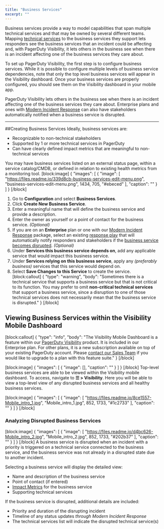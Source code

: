 ```yaml
---
title: "Business Services"
excerpt: ""
---
```

Business services provide a way to model capabilities that span multiple technical services and that may be owned by several different teams. Mapping [technical services](https://support.pagerduty.com/docs/services-and-integrations#section-configuring-services-and-integrations) to the business services they support lets responders see the business services that an incident could be affecting and, with PagerDuty Visibility, it lets others in the business see when there is an incident affecting one of the business services they care about.

To set up PagerDuty Visibility, the first step is to configure business services. While it is possible to configure multiple levels of business service dependencies, note that only the top level business services will appear in the Visibility dashboard. Once your business services are properly configured, you should see them on the Visibility dashboard in your mobile app.

PagerDuty Visibility lets others in the business see when there is an incident affecting one of the business services they care about. Enterprise plans and ones with [Modern Incident Response](https://support.pagerduty.com/docs/pagerduty-modern-incident-response) can also have stakeholders automatically notified when a business service is disrupted.


---

##Creating Business Services
Ideally, business services are:
* Recognizable to non-technical stakeholders
* Supported by 1 or more technical services in PagerDuty
* Can have clearly defined impact metrics that are meaningful to non-technical services

You may have business services listed on an external status page, within a service catalog/CMDB, or defined in relation to existing health metrics from a monitoring tool.
[block:image]
{
  "images": [
    {
      "image": [
        "https://files.readme.io/339d8cb-business-services-edit-menu.png",
        "business-services-edit-menu.png",
        1434,
        705,
        "#ebeced"
      ],
      "caption": ""
    }
  ]
}
[/block]
1. Go to **Configuration** and select **Business Services**.
2. Click **Create New Business Service**. 
3. Enter a meaningful name that will define the business service and provide a description.
4. Enter the owner as yourself or a point of contact for the business service. *(Optional)*
5. If you are on an **Enterprise** plan or one with our [Modern Incident Response](https://support.pagerduty.com/docs/pagerduty-modern-incident-response) package, select an existing [response play](https://support.pagerduty.com/docs/response-automation) that will automatically notify responders and stakeholders if the [business service becomes disrupted](#section-analyzing-disrupted-business-services). *(Optional)*
6. Under **Services this business service depends on**, add any applicable service that would impact this business service.
7. Under **Services relying on this business service**, apply any *(preferably business)*  services that this service would depend on.
8. Select **Save Changes to this Service** to create the service. 
[block:callout]
{
  "type": "warning",
  "body": "Sometimes there is a technical service that supports a business service but that is not critical to its function. You may prefer to omit **non-critical technical services** that support a business service, since a disruption to one of those technical services does not necessarily mean that the business service is disrupted."
}
[/block]
## Viewing Business Services within the Visibility Mobile Dashboard


[block:callout]
{
  "type": "info",
  "body": "The Visibility Mobile Dashboard is a feature within our [PagerDuty Visibility](https://support.pagerduty.com/v1/docs/pagerduty-visibility) product. It is included in our Enterprise plan. For other plans, it is a new subscription available on top of your existing PagerDuty account. Please [contact our Sales Team](https://www.pagerduty.com/contact-sales/) if you would like to upgrade to a plan with this feature suite."
}
[/block]

[block:image]
{
  "images": [
    {
      "image": [],
      "caption": ""
    }
  ]
}
[/block]
Top-level business services are able to be viewed within the Visibility mobile dashboard. To access, navigate to **☰ > Visibility**.
Here you will be able to view a top-level view of any disrupted business services and all healthy business services.

[block:image]
{
  "images": [
    {
      "image": [
        "https://files.readme.io/8ce1557-Mobile_intro_1.jpg",
        "Mobile_intro_1.jpg",
        852,
        1733,
        "#1c2733"
      ],
      "caption": ""
    }
  ]
}
[/block]
 ### Analyzing Disrupted Business Services
[block:image]
{
  "images": [
    {
      "image": [
        "https://files.readme.io/d4bc626-Mobile_intro_2.jpg",
        "Mobile_intro_2.jpg",
        852,
        1733,
        "#202b37"
      ],
      "caption": ""
    }
  ]
}
[/block]
A business service is disrupted when an incident with a priority is triggered on a technical service connected to the business service, and the business service was not already in a disrupted state due to another incident. 

Selecting a business service will display the detailed view:

  * Name and description of the business service
  * Point of contact (if entered)
  * [Impact Metrics](doc:impact-metrics) for the business service
  * Supporting technical services

If the business service is disrupted, additional details are included:
* Priority and duration of the disrupting incident
* Timeline of any status updates *through Modern Incident Response*
* The technical services list will indicate the disrupted technical service(s)